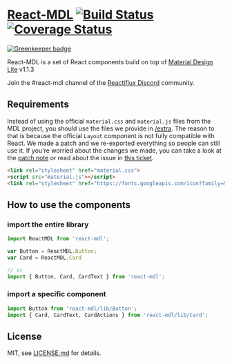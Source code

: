 # [React-MDL][react-mdl-url] [![Build Status][travis-image]][travis-url] [![Coverage Status][coveralls-image]][coveralls-url]

[![Greenkeeper badge](https://badges.greenkeeper.io/Download/react-mdl.svg)](https://greenkeeper.io/)

React-MDL is a set of React components build on top of [Material Design Lite][google-mdl-url] v1.1.3

Join the #react-mdl channel of the [Reactiflux Discord][discord-url] community.

## Requirements
Instead of using the official `material.css` and `material.js` files from the MDL project, you should use the files we provide in [/extra](/extra/). The reason to that is because the official `Layout` component is not fully compatible with React. We made a patch and we re-exported everything so people can still use it.
If you're worried about the changes we made, you can take a look at the [patch note](/extra/layout-patch.diff) or read about the issue in [this ticket](https://github.com/google/material-design-lite/issues/1356).

```html
<link rel="stylesheet" href="material.css">
<script src="material.js"></script>
<link rel="stylesheet" href="https://fonts.googleapis.com/icon?family=Material+Icons">
```

## How to use the components

### import the entire library
```js
import ReactMDL from 'react-mdl';

var Button = ReactMDL.Button;
var Card = ReactMDL.Card

// or
import { Button, Card, CardText } from 'react-mdl';
```

### import a specific component
```js
import Button from 'react-mdl/lib/Button';
import { Card, CardText, CardActions } from 'react-mdl/lib/Card';
```

## License

MIT, see [LICENSE.md](/LICENSE.md) for details.

[react-mdl-url]: https://tleunen.github.io/react-mdl/
[travis-image]: https://travis-ci.org/tleunen/react-mdl.svg?branch=master
[travis-url]: https://travis-ci.org/tleunen/react-mdl
[coveralls-image]: https://coveralls.io/repos/tleunen/react-mdl/badge.svg?branch=master&service=github
[coveralls-url]: https://coveralls.io/github/tleunen/react-mdl?branch=master
[google-mdl-url]: https://github.com/google/material-design-lite
[discord-url]: https://discord.gg/0ZcbPKXt5bWTpxL5
